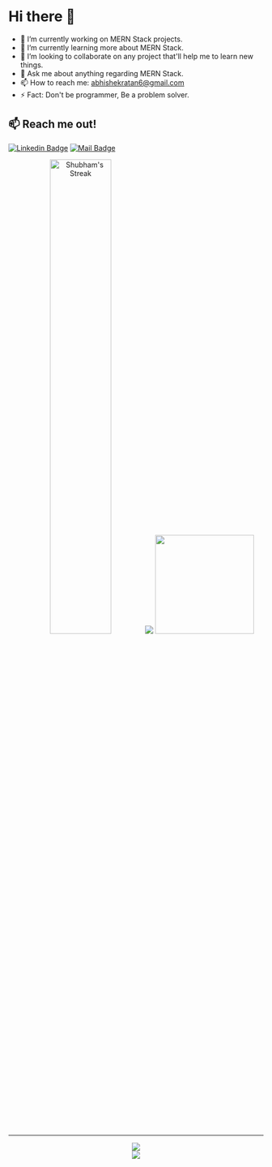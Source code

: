 # Hi there 👋

- 🔭 I’m currently working on MERN Stack projects.
- 🌱 I’m currently learning more about MERN Stack.
- 👯 I’m looking to collaborate on any project that'll help me to learn new things.
- 💬 Ask me about anything regarding MERN Stack.
- 📫 How to reach me: abhishekratan6@gmail.com 
- ⚡ Fact: Don't be programmer, Be a problem solver.

## :mailbox: Reach me out!

[![Linkedin Badge](https://img.shields.io/badge/-Abhishek_Ratan-0e76a8?style=flat&labelColor=0e76a8&logo=linkedin&logoColor=white)](https://www.linkedin.com/in/abhishekratan1/)
[![Mail Badge](https://img.shields.io/badge/-abhishekratan6-c0392b?style=flat&labelColor=c0392b&logo=gmail&logoColor=white)](mailto:abhishekratan6@gmail.com)

<div align="center">
   <img src="https://github-readme-streak-stats.herokuapp.com/?user=shubhamkumarxyz572&theme=chartreuse-dark&hide_border=true" alt="Shubham's Streak" width="49%" >
  <img src="https://github-readme-stats.vercel.app/api?username=abratan7870&show_icons=true&theme=radical">
  <img src="https://github-readme-stats.vercel.app/api/top-langs/?username=abratan7870&show_icons=true&theme=radical" height="195px">
<div>
<hr>
  

<div align="center">
    <img src="https://github-profile-trophy.vercel.app/?username=abratan7870&theme=gruvbox&column=7">
</div>
  
<div align="center">
    <img src="https://activity-graph.herokuapp.com/graph?username=abratan7870&show_icons=true&theme=react-dark">
</div>
